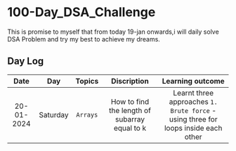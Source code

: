 # 100-Day_DSA_Challenge

This is promise to myself that from today 19-jan onwards,i will daily solve DSA Problem and try my best to achieve my dreams.

## Day Log

|    Date    |   Day    |  Topics  |                  Discription                  |                                  Learning outcome                                  |
| :--------: | :------: | :------: | :-------------------------------------------: | :--------------------------------------------------------------------------------: |
| 20-01-2024 | Saturday | `Arrays` | How to find the length of subarray equal to k | Learnt three approaches `1. Brute force` - using three for loops inside each other |
